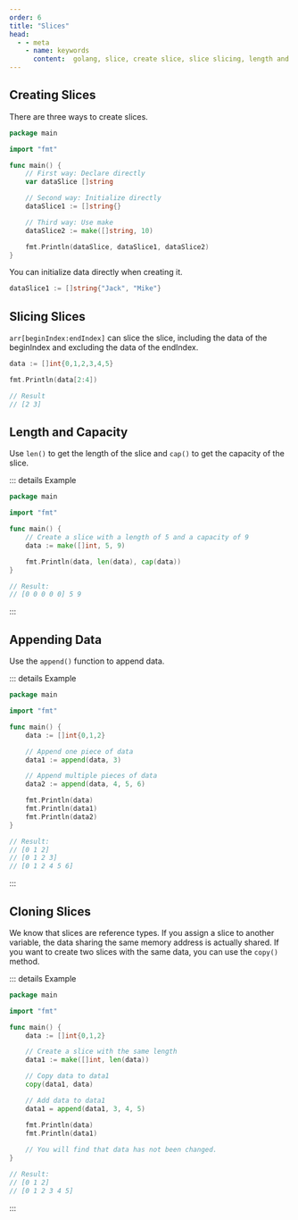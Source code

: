 ```yaml
---
order: 6
title: "Slices"
head:
  - - meta
    - name: keywords
      content:  golang, slice, create slice, slice slicing, length and capacity
---
```


## Creating Slices

There are three ways to create slices.

```go
package main

import "fmt"

func main() {
	// First way: Declare directly
	var dataSlice []string

	// Second way: Initialize directly
	dataSlice1 := []string{}

	// Third way: Use make
	dataSlice2 := make([]string, 10)

	fmt.Println(dataSlice, dataSlice1, dataSlice2)
}
```

You can initialize data directly when creating it.

```go
dataSlice1 := []string{"Jack", "Mike"}
```

## Slicing Slices

`arr[beginIndex:endIndex]` can slice the slice, including the data of the beginIndex and excluding the data of the endIndex.

```go
data := []int{0,1,2,3,4,5}

fmt.Println(data[2:4])

// Result
// [2 3]
```

## Length and Capacity

Use `len()` to get the length of the slice and `cap()` to get the capacity of the slice.

::: details Example

```go
package main

import "fmt"

func main() {
	// Create a slice with a length of 5 and a capacity of 9
	data := make([]int, 5, 9)

	fmt.Println(data, len(data), cap(data))
}

// Result:
// [0 0 0 0 0] 5 9
```

:::

## Appending Data

Use the `append()` function to append data.

::: details Example

```go
package main

import "fmt"

func main() {
	data := []int{0,1,2}

	// Append one piece of data
	data1 := append(data, 3)

	// Append multiple pieces of data
	data2 := append(data, 4, 5, 6)

	fmt.Println(data)
	fmt.Println(data1)
	fmt.Println(data2)
}

// Result:
// [0 1 2]
// [0 1 2 3]
// [0 1 2 4 5 6]

```

:::

## Cloning Slices

We know that slices are reference types. If you assign a slice to another variable, the data sharing the same memory address is actually shared. If you want to create two slices with the same data, you can use the `copy()` method.

::: details Example

```go
package main

import "fmt"

func main() {
	data := []int{0,1,2}

	// Create a slice with the same length
	data1 := make([]int, len(data))

	// Copy data to data1
	copy(data1, data)

	// Add data to data1
	data1 = append(data1, 3, 4, 5)

	fmt.Println(data)
	fmt.Println(data1)
	
	// You will find that data has not been changed.
}

// Result:
// [0 1 2]
// [0 1 2 3 4 5]
```

:::
